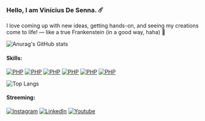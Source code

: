 ### Hello, I am Vinícius De Senna. ☄️
I love coming up with new ideas, getting hands-on, and seeing my creations come to life! — like a true Frankenstein (in a good way, haha) 💙

![Anurag's GitHub stats](https://github-readme-stats.vercel.app/api?username=IceBlueBird&show_icons=true&theme=tokyonight)

#### Skills:
[![PHP](https://img.shields.io/badge/PHP-777BB4?style=for-the-badge&logo=php&logoColor=white)]()
[![PHP](https://img.shields.io/badge/Sass-CC6699?style=for-the-badge&logo=sass&logoColor=white)]()
[![PHP](https://img.shields.io/badge/Bootstrap-563D7C?style=for-the-badge&logo=bootstrap&logoColor=white)]()
[![PHP](https://img.shields.io/badge/jQuery-0769AD?style=for-the-badge&logo=jquery&logoColor=white)]()
[![PHP](https://img.shields.io/badge/Laravel-FF2D20?style=for-the-badge&logo=laravel&logoColor=white)]()
[![PHP](https://img.shields.io/badge/MySQL-005C84?style=for-the-badge&logo=mysql&logoColor=white)]()

![Top Langs](https://github-readme-stats.vercel.app/api/top-langs/?username=IceBlueBird&layout=compact&theme=tokyonight)

#### Streeming:
[![Instagram](https://img.shields.io/badge/Instagram-E4405F?style=for-the-badge&logo=instagram&logoColor=white)](https://www.instagram.com/senna.tt?igsh=MTZwdXp1bXhxMHBwbg==)
[![LinkedIn](https://img.shields.io/badge/LinkedIn-0077B5?style=for-the-badge&logo=linkedin&logoColor=white)](https://www.linkedin.com/in/vin%C3%ADcius-de-senna/)
[![Youtube](https://img.shields.io/badge/YouTube-FF0000?style=for-the-badge&logo=youtube&logoColor=white)]()
